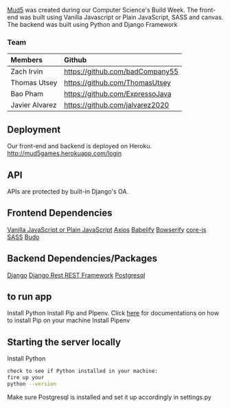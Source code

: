 [Mud5](http://mud5games.herokuapp.com/login) was created during our Computer Science's Build Week. The front-end was built using Vanilla Javascript or Plain JavaScript, SASS and canvas. The backend was built using Python and Django Framework

### Team

| Members        | Github                          |
| :------------- | :------------------------------ |
| Zach Irvin     | https://github.com/badCompany55 |
| Thomas Utsey   | https://github.com/ThomasUtsey  |
| Bao Pham       | https://github.com/ExpressoJava |
| Javier Alvarez | https://github.com/jalvarez2020 |

## Deployment

Our front-end and backend is deployed on Heroku.
http://mud5games.herokuapp.com/login

## API

APIs are protected by built-in Django's OA.

## Frontend Dependencies

[Vanilla JavaScript or Plain JavaScript](https://developer.mozilla.org/en-US/docs/Web/JavaScript)
[Axios](https://www.npmjs.com/package/axios)
[Babelify](https://github.com/babel/babelify)
[Bowserify](http://browserify.org/)
[core-js](https://www.npmjs.com/package/core-js?activeTab=readme)
[SASS](https://sass-lang.com/)
[Budo](https://www.npmjs.com/package/budo)

## Backend Dependencies/Packages

[Django](https://docs.djangoproject.com/en/2.2/)
[Django Rest REST Framework](https://www.django-rest-framework.org/)
[Postgresql](https://www.postgresql.org/)

## to run app

Install Python
Install Pip and PIpenv. Click [here](https://docs.python-guide.org/dev/virtualenvs/) for documentations on how to install Pip on your machine
Install Pipenv

## Starting the server locally

Install Python

```bash
check to see if Python installed in your machine:
fire up your
python --version

```

Make sure Postgresql is installed and set it up accordingly in settings.py
